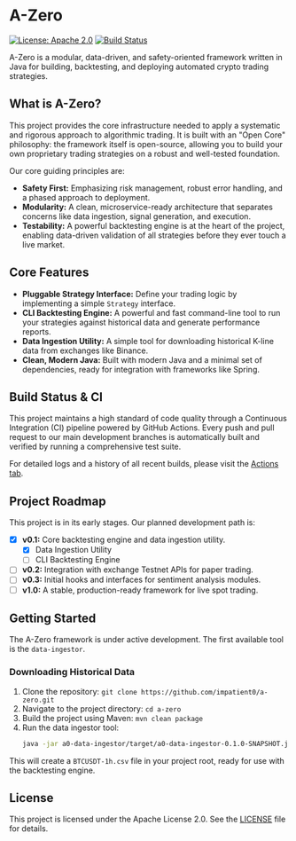 # A-Zero

[![License: Apache 2.0](https://img.shields.io/badge/License-Apache%202.0-blue.svg)](https://opensource.org/licenses/Apache-2.0)
[![Build Status](https://github.com/impatient0/a-zero/actions/workflows/build.yml/badge.svg)](https://github.com/impatient0/a-zero/actions)

A-Zero is a modular, data-driven, and safety-oriented framework written in Java for building, backtesting, and deploying automated crypto trading strategies.

## What is A-Zero?

This project provides the core infrastructure needed to apply a systematic and rigorous approach to algorithmic trading. It is built with an "Open Core" philosophy: the framework itself is open-source, allowing you to build your own proprietary trading strategies on a robust and well-tested foundation.

Our core guiding principles are:
*   **Safety First:** Emphasizing risk management, robust error handling, and a phased approach to deployment.
*   **Modularity:** A clean, microservice-ready architecture that separates concerns like data ingestion, signal generation, and execution.
*   **Testability:** A powerful backtesting engine is at the heart of the project, enabling data-driven validation of all strategies before they ever touch a live market.

## Core Features

*   **Pluggable Strategy Interface:** Define your trading logic by implementing a simple `Strategy` interface.
*   **CLI Backtesting Engine:** A powerful and fast command-line tool to run your strategies against historical data and generate performance reports.
*   **Data Ingestion Utility:** A simple tool for downloading historical K-line data from exchanges like Binance.
*   **Clean, Modern Java:** Built with modern Java and a minimal set of dependencies, ready for integration with frameworks like Spring.

## Build Status & CI

This project maintains a high standard of code quality through a Continuous Integration (CI) pipeline powered by GitHub Actions. Every push and pull request to our main development branches is automatically built and verified by running a comprehensive test suite.

For detailed logs and a history of all recent builds, please visit the [Actions tab](https://github.com/impatient0/a-zero/actions).

## Project Roadmap

This project is in its early stages. Our planned development path is:

*   [x] **v0.1:** Core backtesting engine and data ingestion utility.
    *   [x] Data Ingestion Utility
    *   [ ] CLI Backtesting Engine
*   [ ] **v0.2:** Integration with exchange Testnet APIs for paper trading.
*   [ ] **v0.3:** Initial hooks and interfaces for sentiment analysis modules.
*   [ ] **v1.0:** A stable, production-ready framework for live spot trading.

## Getting Started

The A-Zero framework is under active development. The first available tool is the `data-ingestor`.

### Downloading Historical Data

1. Clone the repository: `git clone https://github.com/impatient0/a-zero.git`
2. Navigate to the project directory: `cd a-zero`
3. Build the project using Maven: `mvn clean package`
4. Run the data ingestor tool:
   ```bash
   java -jar a0-data-ingestor/target/a0-data-ingestor-0.1.0-SNAPSHOT.jar --symbol=BTCUSDT --timeframe=1h --start-date=2023-01-01
   ```

This will create a `BTCUSDT-1h.csv` file in your project root, ready for use with the backtesting engine.

## License

This project is licensed under the Apache License 2.0. See the [LICENSE](LICENSE) file for details.